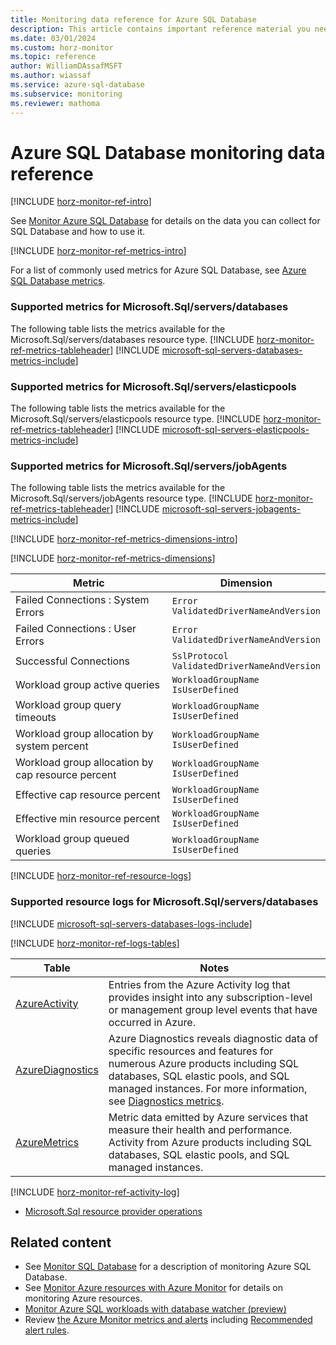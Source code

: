 ```yaml
---
title: Monitoring data reference for Azure SQL Database
description: This article contains important reference material you need when you monitor Azure SQL Database.
ms.date: 03/01/2024
ms.custom: horz-monitor
ms.topic: reference
author: WilliamDAssafMSFT
ms.author: wiassaf
ms.service: azure-sql-database
ms.subservice: monitoring
ms.reviewer: mathoma
---
```



# Azure SQL Database monitoring data reference

[!INCLUDE [horz-monitor-ref-intro](~/../azure-sql/reusable-content/ce-skilling/azure/includes/azure-monitor/horizontals/horz-monitor-ref-intro.md)]

See [Monitor Azure SQL Database](monitoring-sql-database-azure-monitor.md) for details on the data you can collect for SQL Database and how to use it.

[!INCLUDE [horz-monitor-ref-metrics-intro](~/../azure-sql/reusable-content/ce-skilling/azure/includes/azure-monitor/horizontals/horz-monitor-ref-metrics-intro.md)]

For a list of commonly used metrics for Azure SQL Database, see [Azure SQL Database metrics](monitoring-metrics-alerts.md#use-metrics-to-monitor-databases-and-elastic-pools).

### Supported metrics for Microsoft.Sql/servers/databases
The following table lists the metrics available for the Microsoft.Sql/servers/databases resource type.
[!INCLUDE [horz-monitor-ref-metrics-tableheader](~/../azure-sql/reusable-content/ce-skilling/azure/includes/azure-monitor/horizontals/horz-monitor-ref-metrics-tableheader.md)]
[!INCLUDE [microsoft-sql-servers-databases-metrics-include](~/../azure-sql/reusable-content/ce-skilling/azure/includes/azure-monitor/reference/metrics/microsoft-sql-servers-databases-metrics-include.md)]

### Supported metrics for Microsoft.Sql/servers/elasticpools
The following table lists the metrics available for the Microsoft.Sql/servers/elasticpools resource type.
[!INCLUDE [horz-monitor-ref-metrics-tableheader](~/../azure-sql/reusable-content/ce-skilling/azure/includes/azure-monitor/horizontals/horz-monitor-ref-metrics-tableheader.md)]
[!INCLUDE [microsoft-sql-servers-elasticpools-metrics-include](~/../azure-sql/reusable-content/ce-skilling/azure/includes/azure-monitor/reference/metrics/microsoft-sql-servers-elasticpools-metrics-include.md)]

### Supported metrics for Microsoft.Sql/servers/jobAgents
The following table lists the metrics available for the Microsoft.Sql/servers/jobAgents resource type.
[!INCLUDE [horz-monitor-ref-metrics-tableheader](~/../azure-sql/reusable-content/ce-skilling/azure/includes/azure-monitor/horizontals/horz-monitor-ref-metrics-tableheader.md)]
[!INCLUDE [microsoft-sql-servers-jobagents-metrics-include](~/../azure-sql/reusable-content/ce-skilling/azure/includes/azure-monitor/reference/metrics/microsoft-sql-servers-jobagents-metrics-include.md)]

[!INCLUDE [horz-monitor-ref-metrics-dimensions-intro](~/../azure-sql/reusable-content/ce-skilling/azure/includes/azure-monitor/horizontals/horz-monitor-ref-metrics-dimensions-intro.md)]

[!INCLUDE [horz-monitor-ref-metrics-dimensions](~/../azure-sql/reusable-content/ce-skilling/azure/includes/azure-monitor/horizontals/horz-monitor-ref-metrics-dimensions.md)]

| Metric | Dimension |
| ------ | --------- |
| Failed Connections : System Errors | `Error` <br> `ValidatedDriverNameAndVersion` |
| Failed Connections : User Errors | `Error` <br> `ValidatedDriverNameAndVersion` |
| Successful Connections | `SslProtocol` <br> `ValidatedDriverNameAndVersion` |
| Workload group active queries | `WorkloadGroupName` <br> `IsUserDefined` |
| Workload group query timeouts | `WorkloadGroupName` <br> `IsUserDefined` |
| Workload group allocation by system percent | `WorkloadGroupName` <br> `IsUserDefined` |
| Workload group allocation by cap resource percent | `WorkloadGroupName` <br> `IsUserDefined` |
| Effective cap resource percent | `WorkloadGroupName` <br> `IsUserDefined` |
| Effective min resource percent | `WorkloadGroupName` <br> `IsUserDefined` |
| Workload group queued queries | `WorkloadGroupName` <br> `IsUserDefined` |

[!INCLUDE [horz-monitor-ref-resource-logs](~/../azure-sql/reusable-content/ce-skilling/azure/includes/azure-monitor/horizontals/horz-monitor-ref-resource-logs.md)]

### Supported resource logs for Microsoft.Sql/servers/databases
[!INCLUDE [microsoft-sql-servers-databases-logs-include](~/../azure-sql/reusable-content/ce-skilling/azure/includes/azure-monitor/reference/logs/microsoft-sql-servers-databases-logs-include.md)]

[!INCLUDE [horz-monitor-ref-logs-tables](~/../azure-sql/reusable-content/ce-skilling/azure/includes/azure-monitor/horizontals/horz-monitor-ref-logs-tables.md)]

|Table | Notes |
|-------|-----|
| [AzureActivity](/azure/azure-monitor/reference/tables/azureactivity#columns) | Entries from the Azure Activity log that provides insight into any subscription-level or management group level events that have occurred in Azure. |
| [AzureDiagnostics](/azure/azure-monitor/reference/tables/azurediagnostics#columns) | Azure Diagnostics reveals diagnostic data of specific resources and features for numerous Azure products including SQL databases, SQL elastic pools, and SQL managed instances. For more information, see [Diagnostics metrics](../database/metrics-diagnostic-telemetry-logging-streaming-export-configure.md?tabs=azure-portal#basic-metrics).|
| [AzureMetrics](/azure/azure-monitor/reference/tables/azuremetrics#columns) | Metric data emitted by Azure services that measure their health and performance. Activity from Azure products including SQL databases, SQL elastic pools, and SQL managed instances.|

[!INCLUDE [horz-monitor-ref-activity-log](~/../azure-sql/reusable-content/ce-skilling/azure/includes/azure-monitor/horizontals/horz-monitor-ref-activity-log.md)]

- [Microsoft.Sql resource provider operations](/azure/role-based-access-control/resource-provider-operations#microsoftsql)

## Related content

- See [Monitor SQL Database](monitoring-sql-database-azure-monitor.md) for a description of monitoring Azure SQL Database.
- See [Monitor Azure resources with Azure Monitor](/azure/azure-monitor/essentials/monitor-azure-resource) for details on monitoring Azure resources.
- [Monitor Azure SQL workloads with database watcher (preview)](../database-watcher-overview.md)
- Review [the Azure Monitor metrics and alerts](monitoring-metrics-alerts.md) including [Recommended alert rules](monitoring-metrics-alerts.md#recommended-alert-rules).